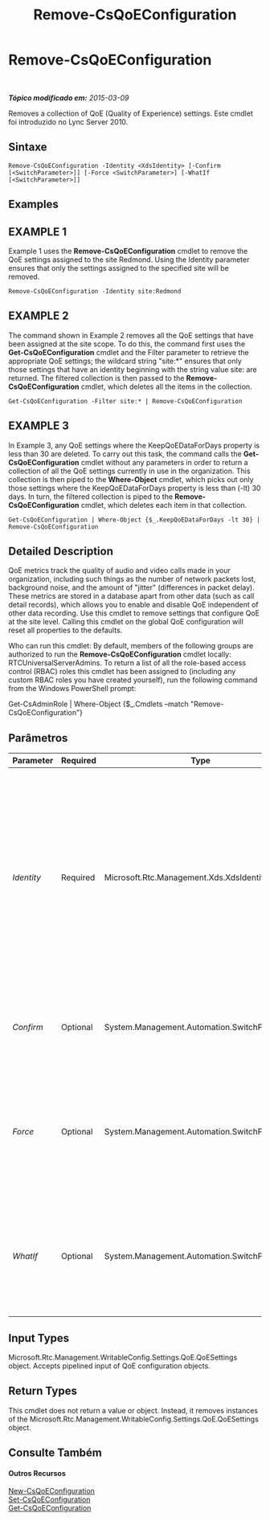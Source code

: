 ﻿---
title: Remove-CsQoEConfiguration
TOCTitle: Remove-CsQoEConfiguration
ms:assetid: 3b50e857-c524-4aad-b191-d324fc7c837c
ms:mtpsurl: https://technet.microsoft.com/pt-br/library/Gg425879(v=OCS.15)
ms:contentKeyID: 49306431
ms.date: 05/19/2016
mtps_version: v=OCS.15
ms.translationtype: HT
---

# Remove-CsQoEConfiguration

 

_**Tópico modificado em:** 2015-03-09_

Removes a collection of QoE (Quality of Experience) settings. Este cmdlet foi introduzido no Lync Server 2010.

## Sintaxe

    Remove-CsQoEConfiguration -Identity <XdsIdentity> [-Confirm [<SwitchParameter>]] [-Force <SwitchParameter>] [-WhatIf [<SwitchParameter>]]

## Examples

## EXAMPLE 1

Example 1 uses the **Remove-CsQoEConfiguration** cmdlet to remove the QoE settings assigned to the site Redmond. Using the Identity parameter ensures that only the settings assigned to the specified site will be removed.

    Remove-CsQoEConfiguration -Identity site:Redmond

## EXAMPLE 2

The command shown in Example 2 removes all the QoE settings that have been assigned at the site scope. To do this, the command first uses the **Get-CsQoEConfiguration** cmdlet and the Filter parameter to retrieve the appropriate QoE settings; the wildcard string "site:\*" ensures that only those settings that have an identity beginning with the string value site: are returned. The filtered collection is then passed to the **Remove-CsQoEConfiguration** cmdlet, which deletes all the items in the collection.

    Get-CsQoEConfiguration -Filter site:* | Remove-CsQoEConfiguration

## EXAMPLE 3

In Example 3, any QoE settings where the KeepQoEDataForDays property is less than 30 are deleted. To carry out this task, the command calls the **Get-CsQoEConfiguration** cmdlet without any parameters in order to return a collection of all the QoE settings currently in use in the organization. This collection is then piped to the **Where-Object** cmdlet, which picks out only those settings where the KeepQoEDataForDays property is less than (-lt) 30 days. In turn, the filtered collection is piped to the **Remove-CsQoEConfiguration** cmdlet, which deletes each item in that collection.

    Get-CsQoEConfiguration | Where-Object {$_.KeepQoEDataForDays -lt 30} | Remove-CsQoEConfiguration

## Detailed Description

QoE metrics track the quality of audio and video calls made in your organization, including such things as the number of network packets lost, background noise, and the amount of "jitter" (differences in packet delay). These metrics are stored in a database apart from other data (such as call detail records), which allows you to enable and disable QoE independent of other data recording. Use this cmdlet to remove settings that configure QoE at the site level. Calling this cmdlet on the global QoE configuration will reset all properties to the defaults.

Who can run this cmdlet: By default, members of the following groups are authorized to run the **Remove-CsQoEConfiguration** cmdlet locally: RTCUniversalServerAdmins. To return a list of all the role-based access control (RBAC) roles this cmdlet has been assigned to (including any custom RBAC roles you have created yourself), run the following command from the Windows PowerShell prompt:

Get-CsAdminRole | Where-Object {$\_.Cmdlets –match "Remove-CsQoEConfiguration"}

## Parâmetros


<table>
<colgroup>
<col style="width: 25%" />
<col style="width: 25%" />
<col style="width: 25%" />
<col style="width: 25%" />
</colgroup>
<thead>
<tr class="header">
<th>Parameter</th>
<th>Required</th>
<th>Type</th>
<th>Description</th>
</tr>
</thead>
<tbody>
<tr class="odd">
<td><p><em>Identity</em></p></td>
<td><p>Required</p></td>
<td><p>Microsoft.Rtc.Management.Xds.XdsIdentity</p></td>
<td><p>The unique identifier of the settings you want to remove. Possible values are global and site:&lt;site name&gt;, where &lt;site name&gt; is the name of the site in your Lync Server deployment with the settings to be removed.</p></td>
</tr>
<tr class="even">
<td><p><em>Confirm</em></p></td>
<td><p>Optional</p></td>
<td><p>System.Management.Automation.SwitchParameter</p></td>
<td><p>Solicita confirmação antes da execução do comando.</p></td>
</tr>
<tr class="odd">
<td><p><em>Force</em></p></td>
<td><p>Optional</p></td>
<td><p>System.Management.Automation.SwitchParameter</p></td>
<td><p>Suppresses any confirmation prompts that would otherwise be displayed before making changes.</p></td>
</tr>
<tr class="even">
<td><p><em>WhatIf</em></p></td>
<td><p>Optional</p></td>
<td><p>System.Management.Automation.SwitchParameter</p></td>
<td><p>Descreve o que aconteceria se o comando fosse executado sem ser executado de fato.</p></td>
</tr>
</tbody>
</table>


## Input Types

Microsoft.Rtc.Management.WritableConfig.Settings.QoE.QoESettings object. Accepts pipelined input of QoE configuration objects.

## Return Types

This cmdlet does not return a value or object. Instead, it removes instances of the Microsoft.Rtc.Management.WritableConfig.Settings.QoE.QoESettings object.

## Consulte Também

#### Outros Recursos

[New-CsQoEConfiguration](new-csqoeconfiguration.md)  
[Set-CsQoEConfiguration](set-csqoeconfiguration.md)  
[Get-CsQoEConfiguration](get-csqoeconfiguration.md)

